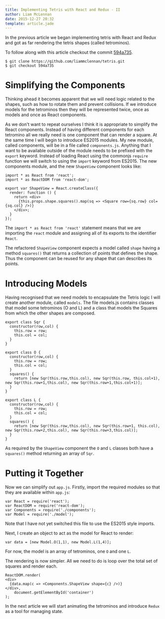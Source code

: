 ```yaml
---
title: Implementing Tetris with React and Redux - II
author: Liam McLennan
date: 2015-12-27 20:32
template: article.jade
---
```


In the previous article we began implementing tetris with React and Redux and got as far rendering the tetris shapes (called tetrominos).

To follow along with this article checkout the commit [594a735](https://github.com/liammclennan/tetris/commit/594a7355c377f62edb44a1cb3f10759d0e0bf804).

```
$ git clone https://github.com/liammclennan/tetris.git
$ git checkout 594a735
```

Simplifying the Components
=======

Thinking ahead it becomes apparent that we will need logic related to the shapes, such as how to rotate them and prevent collisions. If we introduce models for the tetrominos then they will be represented twice, once as models and once as React components.

As we don't want to repeat ourselves I think it is appropriate to simplify the React components. Instead of having different components for each tetromino all we really need is one component that can render a square. At the same time I will begin to introduce ES2015 modules. My new module, called components, will be in a file called `components.js`. Anything that I want to be available outside of the module needs to be prefixed with the `export` keyword. Instead of loading React using the commonjs `require` function we will switch to using the `import` keyword from ES2015. The new components module, and the new `ShapeView` component looks like:

```
import * as React from 'react';
import * as ReactDOM from 'react-dom';

export var ShapeView = React.createClass({
  render: function () {
    return <div>
      {this.props.shape.squares().map(sq => <Square row={sq.row} col={sq.col} />)}
    </div>;
  }
});
```

The `import * as React from 'react'` statement means that we are importing the `react` module and assigning all of its exports to the identifier `React`.

The refactored `ShapeView` component expects a model called `shape` having a method `squares()` that returns a collection of points that defines the shape. Thus the component can be reused for any shape that can describes its points.

Introducing Models
=================

Having recognised that we need models to encapsulate the Tetris logic I will create another module, called `models`. The file models.js contains classes that model some tetrominos (O and L) and a class that models the Squares from which the other shapes are composed.

```
export class Sqr {
  constructor(row,col) {
    this.row = row;
    this.col = col;
  }
}

export class O {
  constructor(row,col) {
    this.row = row;
    this.col = col;
  }
  squares() {
    return [new Sqr(this.row,this.col), new Sqr(this.row, this.col+1), new Sqr(this.row+1,this.col), new Sqr(this.row+1,this.col+1)];
  }
}

export class L {
  constructor(row,col) {
    this.row = row;
    this.col = col;
  }
  squares() {
    return [new Sqr(this.row,this.col), new Sqr(this.row+1, this.col), new Sqr(this.row+2,this.col), new Sqr(this.row+3,this.col)];
  }
}
```

As required by the `ShapeView` component the `O` and `L` classes both have a `squares()` method returning an array of `Sqr`.  

Putting it Together
================

Now we can simplify out `app.js`. Firstly, import the required modules so that they are available within `app.js`:

```
var React = require('react');
var ReactDOM = require('react-dom');
var Components = require('./components');
var Model = require('./model');
```

Note that I have not yet switched this file to use the ES2015 style imports.

Next, I create an object to act as the model for React to render:

    var data = [new Model.O(1,1), new Model.L(1,4)];

For now, the model is an array of tetrominos, one `O` and one `L`.

The rendering is now simpler. All we need to do is loop over the total set of squares and render each.

```
ReactDOM.render(
<div>
  {data.map(c => <Components.ShapeView shape={c} />)}
</div>,
    document.getElementById('container')
);
```

In the next article we will start animating the tetrominos and introduce `Redux` as a tool for managing state.
